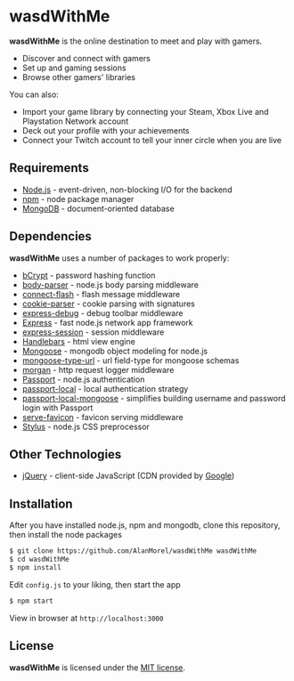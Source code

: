 # wasdWithMe

**wasdWithMe** is the online destination to meet and play with gamers.

  - Discover and connect with gamers
  - Set up and gaming sessions
  - Browse other gamers' libraries

You can also:
  - Import your game library by connecting your Steam, Xbox Live and Playstation Network account
  - Deck out your profile with your achievements
  - Connect your Twitch account to tell your inner circle when you are live

## Requirements

- [Node.js](http://nodejs.org/) - event-driven, non-blocking I/O for the backend
- [npm](https://www.npmjs.com/) - node package manager
- [MongoDB](https://www.mongodb.com/) - document-oriented database

## Dependencies

**wasdWithMe** uses a number of packages to work properly:

* [bCrypt](https://www.npmjs.com/package/bcrypt-nodejs) - password hashing function
* [body-parser](https://www.npmjs.com/package/body-parser) - node.js body parsing middleware
* [connect-flash](https://github.com/jaredhanson/connect-flash) - flash message middleware
* [cookie-parser](https://www.npmjs.com/package/cookie-parser) - cookie parsing with signatures
* [express-debug](https://www.npmjs.com/package/express-debug) - debug toolbar middleware
* [Express](https://expressjs.com/) - fast node.js network app framework
* [express-session](https://www.npmjs.com/package/express-session) - session middleware
* [Handlebars](http://handlebarsjs.com/) - html view engine
* [Mongoose](http://mongoosejs.com/) - mongodb object modeling for node.js
* [mongoose-type-url](https://www.npmjs.com/package/mongoose-type-url) - url field-type for mongoose schemas
* [morgan](https://www.npmjs.com/package/morgan) - http request logger middleware
* [Passport](http://passportjs.org/) - node.js authentication
* [passport-local](https://www.npmjs.com/package/passport-local) - local authentication strategy
* [passport-local-mongoose](https://www.npmjs.com/package/passport-local-mongoose) - simplifies building username and password login with Passport
* [serve-favicon](https://www.npmjs.com/package/serve-favicon) - favicon serving middleware
* [Stylus](http://stylus-lang.com/) - node.js CSS preprocessor

## Other Technologies

* [jQuery](https://jquery.com/) - client-side JavaScript (CDN provided by [Google](https://developers.google.com/speed/libraries/))

## Installation

After you have installed node.js, npm and mongodb, clone this repository, then install the node packages

```sh
$ git clone https://github.com/AlanMorel/wasdWithMe wasdWithMe
$ cd wasdWithMe
$ npm install
```

Edit `config.js` to your liking, then start the app

```sh
$ npm start
```

View in browser at `http://localhost:3000`

## License

**wasdWithMe** is licensed under the [MIT license](LICENSE).

